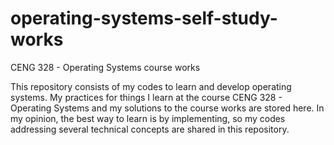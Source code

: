# operating-systems-self-study-works
CENG 328 - Operating Systems course works

This repository consists of my codes to learn and develop operating systems. 
My practices for things I learn at the course CENG 328 - Operating Systems and my solutions to the course works are stored here.
In my opinion, the best way to learn is by implementing, so my codes addressing several technical concepts are shared in this repository.
